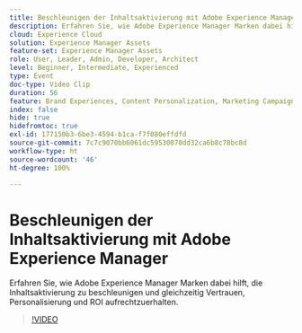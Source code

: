 ```yaml
---
title: Beschleunigen der Inhaltsaktivierung mit Adobe Experience Manager
description: Erfahren Sie, wie Adobe Experience Manager Marken dabei hilft, die Inhaltsaktivierung zu beschleunigen und gleichzeitig Vertrauen, Personalisierung und ROI aufrechtzuerhalten.
cloud: Experience Cloud
solution: Experience Manager Assets
feature-set: Experience Manager Assets
role: User, Leader, Admin, Developer, Architect
level: Beginner, Intermediate, Experienced
type: Event
doc-type: Video Clip
duration: 56
feature: Brand Experiences, Content Personalization, Marketing Campaigns, Multichannel Delivery
index: false
hide: true
hidefromtoc: true
exl-id: 177150b3-6be3-4594-b1ca-f7f080effdfd
source-git-commit: 7c7c9070bb6061dc59530070dd32ca6b8c78bc8d
workflow-type: ht
source-wordcount: '46'
ht-degree: 100%

---
```


# Beschleunigen der Inhaltsaktivierung mit Adobe Experience Manager

Erfahren Sie, wie Adobe Experience Manager Marken dabei hilft, die Inhaltsaktivierung zu beschleunigen und gleichzeitig Vertrauen, Personalisierung und ROI aufrechtzuerhalten.

>[!VIDEO](https://video.tv.adobe.com/v/3459239/?learn=on&enablevpops)
